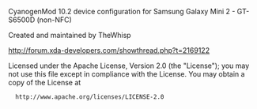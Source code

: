 CyanogenMod 10.2 device configuration for Samsung Galaxy Mini 2 - GT-S6500D (non-NFC)

Created and maintained by TheWhisp

http://forum.xda-developers.com/showthread.php?t=2169122

Licensed under the Apache License, Version 2.0 (the "License");
 you may not use this file except in compliance with the License.
 You may obtain a copy of the License at

      http://www.apache.org/licenses/LICENSE-2.0